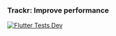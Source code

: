 ### Trackr: Improve performance

[![Flutter Tests Dev](https://github.com/theartofnonso/trackr-app/actions/workflows/flutter_tests.yml/badge.svg)](https://github.com/theartofnonso/trackr-app/actions/workflows/flutter_tests.yml)
